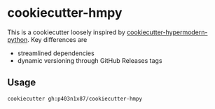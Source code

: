 # cookiecutter-hmpy

This is a cookiecutter loosely inspired by [cookiecutter-hypermodern-python][cookiecutter-hypermoder-python].
Key differences are

- streamlined dependencies
- dynamic versioning through GitHub Releases tags


## Usage

```console
cookiecutter gh:p403n1x87/cookiecutter-hmpy
```


[cookiecutter-hypermoder-python]: https://github.com/cjolowicz/cookiecutter-hypermodern-python
